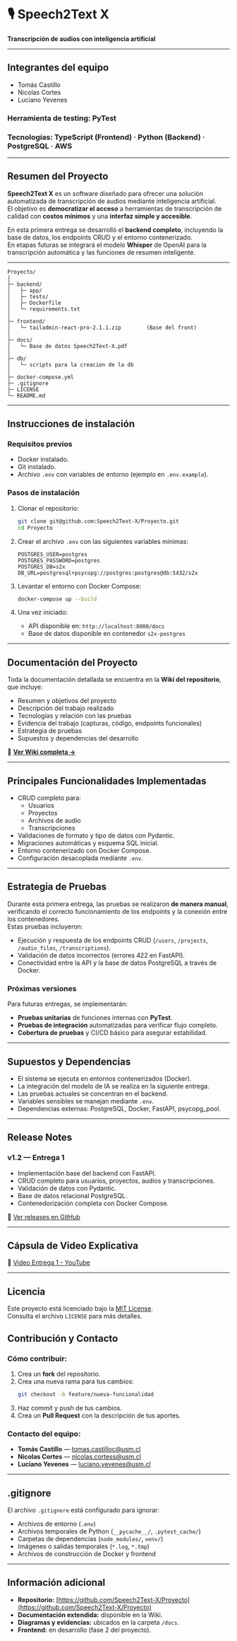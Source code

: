 # 🎙️ Speech2Text X
**Transcripción de audios con inteligencia artificial**

---

## Integrantes del equipo
- Tomás Castillo
- Nicolas Cortes
- Luciano Yevenes

### **Herramienta de testing:** PyTest  
### **Tecnologías:** TypeScript (Frontend) · Python (Backend) · PostgreSQL · AWS
---

## Resumen del Proyecto
**Speech2Text X** es un software diseñado para ofrecer una solución automatizada de transcripción de audios mediante inteligencia artificial.  
El objetivo es **democratizar el acceso** a herramientas de transcripción de calidad con **costos mínimos** y una **interfaz simple y accesible**.

En esta primera entrega se desarrolló el **backend completo**, incluyendo la base de datos, los endpoints CRUD y el entorno contenerizado.  
En etapas futuras se integrará el modelo **Whisper** de OpenAI para la transcripción automática y las funciones de resumen inteligente.

---

```
Proyecto/
│
├─ backend/
│   ├─ app/
│   ├─ tests/
│   ├─ Dockerfile
│   └─ requirements.txt
│
├─ frontend/
│   └─ tailadmin-react-pro-2.1.1.zip        (Base del front)
│
├─ docs/
│   └─ Base de datos Speech2Text-X.pdf
│
├─ db/
│   └─ scripts para la creacion de la db
│
├─ docker-compose.yml
├─ .gitignore
├─ LICENSE
└─ README.md
```

---

## Instrucciones de instalación
### Requisitos previos
- Docker instalado.
- Git instalado.
- Archivo `.env` con variables de entorno (ejemplo en `.env.example`).

### Pasos de instalación
1. Clonar el repositorio:
   ```bash
   git clone git@github.com:Speech2Text-X/Proyecto.git
   cd Proyecto
   ```

2. Crear el archivo `.env` con las siguientes variables mínimas:
   ```env
   POSTGRES_USER=postgres
   POSTGRES_PASSWORD=postgres
   POSTGRES_DB=s2x
   DB_URL=postgresql+psycopg://postgres:postgres@db:5432/s2x
   ```

3. Levantar el entorno con Docker Compose:
   ```bash
   docker-compose up --build
   ```

4. Una vez iniciado:
    - API disponible en: `http://localhost:8000/docs`
    - Base de datos disponible en contenedor `s2x-postgres`

---

## Documentación del Proyecto
Toda la documentación detallada se encuentra en la **Wiki del repositorio**, que incluye:
- Resumen y objetivos del proyecto
- Descripción del trabajo realizado
- Tecnologías y relación con las pruebas
- Evidencia del trabajo (capturas, código, endpoints funcionales)
- Estrategia de pruebas
- Supuestos y dependencias del desarrollo

📖 **[Ver Wiki completa →](https://github.com/Speech2Text-X/Proyecto/wiki)**

---

## Principales Funcionalidades Implementadas

- CRUD completo para:
    - Usuarios
    - Proyectos
    - Archivos de audio
    - Transcripciones
- Validaciones de formato y tipo de datos con Pydantic.
- Migraciones automáticas y esquema SQL inicial.
- Entorno contenerizado con Docker Compose.
- Configuración desacoplada mediante `.env`.

---

## Estrategia de Pruebas

Durante esta primera entrega, las pruebas se realizaron **de manera manual**, verificando el correcto funcionamiento de los endpoints y la conexión entre los contenedores.  
Estas pruebas incluyeron:
- Ejecución y respuesta de los endpoints CRUD (`/users`, `/projects`, `/audio_files`, `/transcriptions`).
- Validación de datos incorrectos (errores 422 en FastAPI).
- Conectividad entre la API y la base de datos PostgreSQL a través de Docker.

### Próximas versiones
Para futuras entregas, se implementarán:
- **Pruebas unitarias** de funciones internas con **PyTest**.
- **Pruebas de integración** automatizadas para verificar flujo completo.
- **Cobertura de pruebas** y CI/CD básico para asegurar estabilidad.

---

## Supuestos y Dependencias

- El sistema se ejecuta en entornos contenerizados (Docker).
- La integración del modelo de IA se realiza en la siguiente entrega.
- Las pruebas actuales se concentran en el backend.
- Variables sensibles se manejan mediante `.env`.
- Dependencias externas: PostgreSQL, Docker, FastAPI, psycopg_pool.

---

## Release Notes

### v1.2 — Entrega 1
- Implementación base del backend con FastAPI.
- CRUD completo para usuarios, proyectos, audios y transcripciones.
- Validación de datos con Pydantic.
- Base de datos relacional PostgreSQL.
- Contenedorización completa con Docker Compose.

📌 [Ver releases en GitHub](https://github.com/Speech2Text-X/Proyecto/releases/tag/v1.2)

---

## Cápsula de Video Explicativa
🔗 [Video Entrega 1 - YouTube](https://youtu.be/MEkOMKmbDxs)

---

## Licencia

Este proyecto está licenciado bajo la [MIT License](./LICENSE).  
Consulta el archivo `LICENSE` para más detalles.

## Contribución y Contacto

### Cómo contribuir:
1. Crea un **fork** del repositorio.
2. Crea una nueva rama para tus cambios:
   ```bash
   git checkout -b feature/nueva-funcionalidad
   ```
3. Haz commit y push de tus cambios.
4. Crea un **Pull Request** con la descripción de tus aportes.

### Contacto del equipo:

- **Tomás Castillo** — tomas.castilloc@usm.cl
- **Nicolas Cortes** — nicolas.cortess@usm.cl
- **Luciano Yevenes** — luciano.yevenes@usm.cl

---

## .gitignore
El archivo `.gitignore` está configurado para ignorar:
- Archivos de entorno (`.env`)
- Archivos temporales de Python (`__pycache__/`, `.pytest_cache/`)
- Carpetas de dependencias (`node_modules/`, `venv/`)
- Imágenes o salidas temporales (`*.log`, `*.tmp`)
- Archivos de construcción de Docker y frontend

---

## Información adicional

- **Repositorio:** [https://github.com/Speech2Text-X/Proyecto](https://github.com/Speech2Text-X/Proyecto)
- **Documentación extendida:** disponible en la Wiki.
- **Diagramas y evidencias:** ubicados en la carpeta `/docs`.
- **Frontend:** en desarrollo (fase 2 del proyecto).
